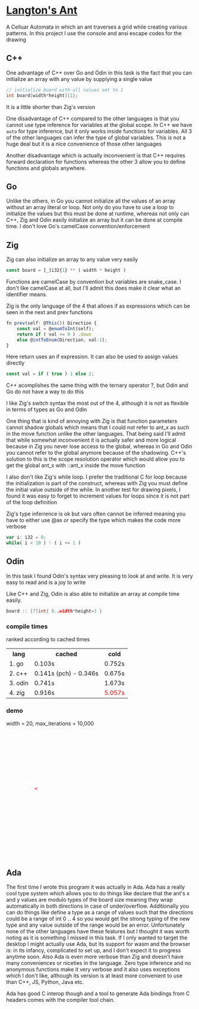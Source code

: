 # [Langton's Ant](https://en.wikipedia.org/wiki/Langton's_ant)
A Celluar Automata  in which an ant traverses a grid while creating various patterns. In this project I use the console and ansi escape codes for the drawing

## C++
One advantage of C++ over Go and Odin in this task is the fact that you can initialize an array with any value by supplying a single value
```c++
// initialize board with all values set to 1
int board[width*height]{1};
```
It is a little shorter than Zig's version

One disadvantage of C++ compared to the other languages is that you cannot use type inference for variables at the global scope. In C++ we have `auto` for type inference, but it only works inside functions for variables. All 3 of the other languages can infer the type of global variables. This is not a huge deal but it is a nice convenience of those other languages

Another disadvantage which is actually inconvenient is that C++ requires forward declaration for functions whereas the other 3 allow you to define functions and globals anywhere. 
## Go
Unlike the others, in Go you cannot initialize all the values of an array without an array literal or loop. Not only do you have to use a loop to initialize the values but this must be done at runtime, whereas not only can C++, Zig and Odin easily initialize an array but it can be done at compile time. I don't love Go's camelCase convention/enforcement
## Zig
Zig can also initialize an array to any value very easily
```js
const board = [_]i32{1} ** ( width * height )
```
Functions are camelCase by convention but variables are snake_case. I don't like camelCase at all, but I'll admit this does make it clear what an identifier means.

Zig is the only language of the 4 that allows if as expressions which can be seen in the next and prev functions
```js
fn prev(self: @This()) Direction {
    const val = @enumToInt(self);
    return if ( val <= 0 ) .down
    else @intToEnum(Direction, val-1);
}
```
Here return uses an if expression. It can also be used to assign values directly
```js
const val = if ( true ) 1 else 2;
```
C++ acomplishes the same thing with the ternary operator ?, but Odin and Go do not have a way to do this

I like Zig's switch syntax the most out of the 4, although it is not as flexible in terms of types as Go and Odin

One thing that is kind of annoying with Zig is that function parameters cannot shadow globals which means that I could not refer to ant_x as such in the move function unlike the other languages. That being said I'll admit that while somewhat inconvenient it is actually safer and more logical because in Zig you never lose access to the global, whereas in Go and Odin you cannot refer to the global anymore because of the shadowing. C++'s solution to this is the scope resolution operator which would allow you to get the global ant_x with ::ant_x inside the move function

I also don't like Zig's while loop. I prefer the traditional C for loop because the initialization is part of the construct, whereas with Zig you must define the initial value outside of the while. In another test for drawing pixels, I found it was easy to forget to increment values for loops since it is not part of the loop definition

Zig's type inferrence is ok but vars often cannot be inferred meaning you have to either use @as or specify the type which makes the code more verbose
```js
var i: i32 = 0;
while( i < 10 ) : ( i += 1 )
```
## Odin
In this task I found Odin's syntax very pleasing to look at and write. It is very easy to read and is a joy to write 

Like C++ and Zig, Odin is also able to initialize an array at compile time easily.
```go
board :: [?]int{ 0..width*height=1 }
```
### compile times
ranked according to cached times
<table>
    <th>lang</th>
    <th>cached</th>
    <th>cold</th>
    <tr>
        <td>1. go</td> 
        <td>0.103s</td>
        <td>0.752s</td>
    </tr>
    <tr>
        <td>2. c++</td> 
        <td> 0.141s (pch) - 0.346s</td>
        <td>0.675s</td>
    </tr>
    <tr>
        <td>3. odin</td> 
        <td>0.741s</td>
        <td>1.673s</td>
    </tr>
    <tr>
        <td>4. zig</td> 
        <td>0.916s</td>
        <td style="color:red">5.057s</td>
    </tr>
</table>

### demo
width = 20, max_iterations = 10,000
<pre style="color:white">
move: 4048
#..........#........
.........##.........
....##..#..#..##....
...#..#..#..#####...
..###...#....###.#..
..#.######...#####..
.........###....#...
....######...#.##.#.
.....####<span style="color:red"><</span>..#...###.
......#..##.##....#.
......#..##.......#.
#.....#..######..#.#
........##.....##...
.....#.....####.#...
.....#.##.....###...
......##....#..#....
.......##....##.....
....................
....................
...........#........
</pre>

## Ada
The first time I wrote this program it was actually in Ada. Ada has a really cool type system which allows you to do things like declare that the ant's x and y values are modulo types of the board size meaning they wrap automatically in both directions in case of under/overflow. Additionally you can do things like define a type as a range of values such that the directions could be a range of int 0 .. 4 so you would get the strong typing of the new type and any value outside of the range would be an error. Unfortunately none of the other languages have these features but I thought it was worth noting as it is something I missed in this task. If I only wanted to target the desktop I might actually use Ada, but its support for wasm and the browser is: in its infancy, complicated to set up, and I don't expect it to progress anytime soon. Also Ada is even more verbose than Zig and doesn't have many conveniences or niceties in the language. Zero type inference and no anonymous functions make it very verbose and it also uses exceptions which I don't like, although its version is at least more convenient to use than C++, JS, Python, Java etc.

Ada has good C interop though and a tool to generate Ada bindings from C headers comes with the compiler tool chain. 
